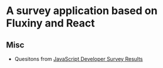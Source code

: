 # A survey application based on Fluxiny and React

## Misc

* Quesitons from [JavaScript Developer Survey Results](https://ponyfoo.com/articles/javascript-developer-survey-results)